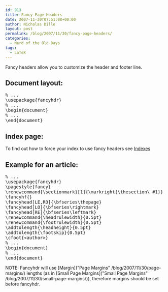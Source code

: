 ```yaml
---
id: 913
title: Fancy Page Headers
date: 2007-11-30T07:51:08+00:00
author: Nicholas Dille
layout: post
permalink: /blog/2007/11/30/fancy-page-headers/
categories:
  - Nerd of the Old Days
tags:
  - LaTeX
---
```

Fancy headers allow you to customize the header and footer line.

<!--more-->

## Document layout:

<pre class="listing">% ...
\usepackage{fancyhdr}
% ...
\begin{document}
% ...
\end{document}</pre>

## Index page:

To find out how to force your index to use fancy headers see [Indexes](/blog/2007/11/30/index/ "Indexes")

## Example for an article:

<pre class="listing">% ...
\usepackage{fancyhdr}
\pagestyle{fancy}
\renewcommand{\sectionmark}[1]{\markright{\thesection\ #1}}
\fancyhf{}
\fancyhead[LE,RO]{\bfseries\thepage}
\fancyhead[LO]{\bfseries\rightmark}
\fancyhead[RE]{\bfseries\leftmark}
\renewcommand{\headrulewidth}{0.5pt}
\renewcommand{\footrulewidth}{0.5pt}
\addtolength{\headheight}{0.5pt}
\addtolength{\footskip}{0.5pt}
\cfoot{&lt;author&gt;}
% ...
\begin{document}
% ...
\end{document}</pre>

<p class="note">
  NOTE: Fancyhdr will use [Margin]("Page Margins" /blog/2007/11/30/page-margins/) lengths (as in [Small Page Margins]("Small Page Margins" /blog/2007/11/30/small-page-margins/)), therefore margins should be set before fancyhdr.
</p>

